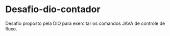 # Desafio-dio-contador
Desafio proposto pela DIO para exercitar os comandos JAVA de controle de fluxo.
